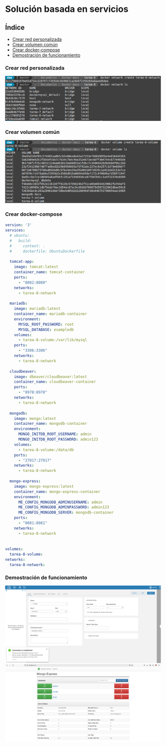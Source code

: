 <div align="justify">

# Solución basada en servicios

## Índice

- [Crear red personalizada](#index01)
- [Crear volumen común](#index02)
- [Crear docker-compose](#index03)
- [Demostración de funcionamiento](#index04)

### Crear red personalizada <a name="index01"></a>

<img src="img/img01.png"/>

### Crear volumen común <a name="index02"></a>

<img src="img/img02.png"/>

### Crear docker-compose <a name="index03"></a>

```yaml
version: '3'
services:
  # ubuntu:
  #   build:
  #     context: .
  #     dockerfile: UbuntuDockerfile

  tomcat-app:
    image: tomcat:latest
    container_name: tomcat-container
    ports:
      - "8082:8080"
    networks:
      - tarea-8-network

  mariadb:
    image: mariadb:latest
    container_name: mariadb-container
    environment:
      MYSQL_ROOT_PASSWORD: root
      MYSQL_DATABASE: exampledb
    volumes:
      - tarea-8-volume:/var/lib/mysql
    ports:
      - "3306:3306"
    networks:
      - tarea-8-network

  cloudbeaver:
    image: dbeaver/cloudbeaver:latest
    container_name: cloudbeaver-container
    ports:
      - "8978:8978"
    networks:
      - tarea-8-network

  mongodb:
    image: mongo:latest
    container_name: mongodb-container
    environment:
      MONGO_INITDB_ROOT_USERNAME: admin
      MONGO_INITDB_ROOT_PASSWORD: admin123
    volumes:
      - tarea-8-volume:/data/db
    ports:
      - "27017:27017"
    networks:
      - tarea-8-network

  mongo-express:
    image: mongo-express:latest
    container_name: mongo-express-container
    environment:
      ME_CONFIG_MONGODB_ADMINUSERNAME: admin
      ME_CONFIG_MONGODB_ADMINPASSWORD: admin123
      ME_CONFIG_MONGODB_SERVER: mongodb-container
    ports:
      - "8081:8081"
    networks:
      - tarea-8-network
  

volumes:
  tarea-8-volume:
networks:
  tarea-8-network:
```

### Demostración de funcionamiento <a name="index04"></a>

<img src="img/img03.png"/>
<img src="img/img04.png"/>

</div>